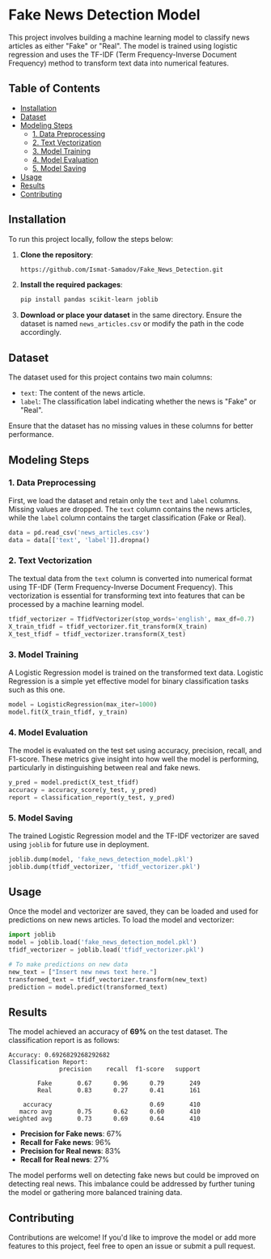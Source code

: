 # Fake News Detection Model

This project involves building a machine learning model to classify news articles as either "Fake" or "Real". The model is trained using logistic regression and uses the TF-IDF (Term Frequency-Inverse Document Frequency) method to transform text data into numerical features. 

## Table of Contents
- [Installation](#installation)
- [Dataset](#dataset)
- [Modeling Steps](#modeling-steps)
  - [1. Data Preprocessing](#1-data-preprocessing)
  - [2. Text Vectorization](#2-text-vectorization)
  - [3. Model Training](#3-model-training)
  - [4. Model Evaluation](#4-model-evaluation)
  - [5. Model Saving](#5-model-saving)
- [Usage](#usage)
- [Results](#results)
- [Contributing](#contributing)

## Installation

To run this project locally, follow the steps below:

1. **Clone the repository**:
    ```bash
    https://github.com/Ismat-Samadov/Fake_News_Detection.git
    ```

2. **Install the required packages**:
    ```bash
    pip install pandas scikit-learn joblib
    ```

3. **Download or place your dataset** in the same directory. Ensure the dataset is named `news_articles.csv` or modify the path in the code accordingly.

## Dataset

The dataset used for this project contains two main columns:
- `text`: The content of the news article.
- `label`: The classification label indicating whether the news is "Fake" or "Real".

Ensure that the dataset has no missing values in these columns for better performance.

## Modeling Steps

### 1. Data Preprocessing

First, we load the dataset and retain only the `text` and `label` columns. Missing values are dropped. The `text` column contains the news articles, while the `label` column contains the target classification (Fake or Real).

```python
data = pd.read_csv('news_articles.csv')
data = data[['text', 'label']].dropna()
```

### 2. Text Vectorization

The textual data from the `text` column is converted into numerical format using TF-IDF (Term Frequency-Inverse Document Frequency). This vectorization is essential for transforming text into features that can be processed by a machine learning model.

```python
tfidf_vectorizer = TfidfVectorizer(stop_words='english', max_df=0.7)
X_train_tfidf = tfidf_vectorizer.fit_transform(X_train)
X_test_tfidf = tfidf_vectorizer.transform(X_test)
```

### 3. Model Training

A Logistic Regression model is trained on the transformed text data. Logistic Regression is a simple yet effective model for binary classification tasks such as this one.

```python
model = LogisticRegression(max_iter=1000)
model.fit(X_train_tfidf, y_train)
```

### 4. Model Evaluation

The model is evaluated on the test set using accuracy, precision, recall, and F1-score. These metrics give insight into how well the model is performing, particularly in distinguishing between real and fake news.

```python
y_pred = model.predict(X_test_tfidf)
accuracy = accuracy_score(y_test, y_pred)
report = classification_report(y_test, y_pred)
```

### 5. Model Saving

The trained Logistic Regression model and the TF-IDF vectorizer are saved using `joblib` for future use in deployment.

```python
joblib.dump(model, 'fake_news_detection_model.pkl')
joblib.dump(tfidf_vectorizer, 'tfidf_vectorizer.pkl')
```

## Usage

Once the model and vectorizer are saved, they can be loaded and used for predictions on new news articles. To load the model and vectorizer:

```python
import joblib
model = joblib.load('fake_news_detection_model.pkl')
tfidf_vectorizer = joblib.load('tfidf_vectorizer.pkl')

# To make predictions on new data
new_text = ["Insert new news text here."]
transformed_text = tfidf_vectorizer.transform(new_text)
prediction = model.predict(transformed_text)
```

## Results

The model achieved an accuracy of **69%** on the test dataset. The classification report is as follows:

```
Accuracy: 0.6926829268292682
Classification Report:
              precision    recall  f1-score   support

        Fake       0.67      0.96      0.79       249
        Real       0.83      0.27      0.41       161

    accuracy                           0.69       410
   macro avg       0.75      0.62      0.60       410
weighted avg       0.73      0.69      0.64       410
```

- **Precision for Fake news**: 67%
- **Recall for Fake news**: 96%
- **Precision for Real news**: 83%
- **Recall for Real news**: 27%

The model performs well on detecting fake news but could be improved on detecting real news. This imbalance could be addressed by further tuning the model or gathering more balanced training data.

## Contributing

Contributions are welcome! If you'd like to improve the model or add more features to this project, feel free to open an issue or submit a pull request.
